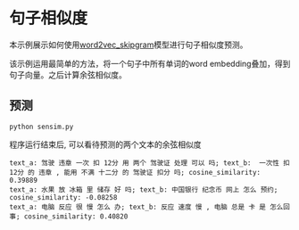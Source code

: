 # 句子相似度

本示例展示如何使用[word2vec_skipgram](https://www.paddlepaddle.org.cn/hubdetail?name=word2vec_skipgram&en_category=SemanticModel)模型进行句子相似度预测。

该示例运用最简单的方法，将一个句子中所有单词的word embedding叠加，得到句子向量。之后计算余弦相似度。

## 预测

```shell
python sensim.py
```

程序运行结束后, 可以看待预测的两个文本的余弦相似度

```
text_a: 驾驶 违章 一次 扣 12分 用 两个 驾驶证 处理 可以 吗; text_b:  一次性 扣 12分 的 违章 , 能用 不满 十二分 的 驾驶证 扣分 吗; cosine_similarity: 0.39889
text_a: 水果 放 冰箱 里 储存 好 吗; text_b: 中国银行 纪念币 网上 怎么 预约; cosine_similarity: -0.08258
text_a: 电脑 反应 很 慢 怎么 办; text_b: 反应 速度 慢 , 电脑 总是 卡 是 怎么回事; cosine_similarity: 0.40820
```
